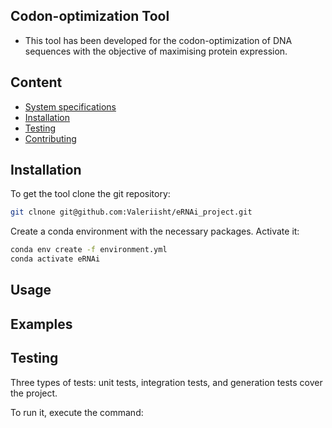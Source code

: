 ## Codon-optimization Tool

- This tool has been developed for the codon-optimization of DNA sequences with the objective of maximising protein expression.

## Content
- [System specifications](#system-specifications)
- [Installation](#Installation)
- [Testing](#Testing)
- [Contributing](#Contributing)

## Installation

To get the tool clone the git repository:

```sh
git clnone git@github.com:Valeriisht/eRNAi_project.git
```
Create a conda environment with the necessary packages. 
Activate it:

```sh
conda env create -f environment.yml
conda activate eRNAi
```

## Usage

## Examples

## Testing

Three types of tests: unit tests, integration tests, and generation tests cover the project.

To run it, execute the command:

```
```
